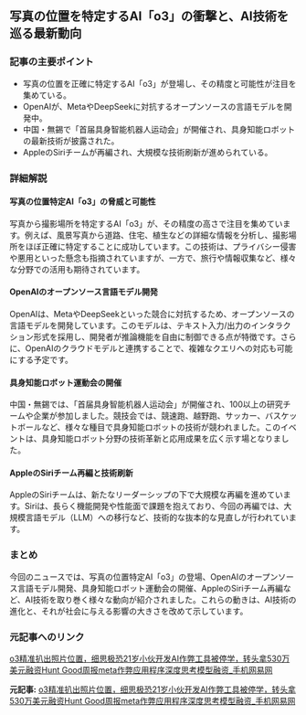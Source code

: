 ## 写真の位置を特定するAI「o3」の衝撃と、AI技術を巡る最新動向

### 記事の主要ポイント

* 写真の位置を正確に特定するAI「o3」が登場し、その精度と可能性が注目を集めている。
* OpenAIが、MetaやDeepSeekに対抗するオープンソースの言語モデルを開発中。
* 中国・無錫で「首届具身智能机器人运动会」が開催され、具身知能ロボットの最新技術が披露された。
* AppleのSiriチームが再編され、大規模な技術刷新が進められている。

### 詳細解説

#### 写真の位置特定AI「o3」の脅威と可能性

写真から撮影場所を特定するAI「o3」が、その精度の高さで注目を集めています。例えば、風景写真から道路、住宅、植生などの詳細な情報を分析し、撮影場所をほぼ正確に特定することに成功しています。この技術は、プライバシー侵害や悪用といった懸念も指摘されていますが、一方で、旅行や情報収集など、様々な分野での活用も期待されています。

#### OpenAIのオープンソース言語モデル開発

OpenAIは、MetaやDeepSeekといった競合に対抗するため、オープンソースの言語モデルを開発しています。このモデルは、テキスト入力/出力のインタラクション形式を採用し、開発者が推論機能を自由に制御できる点が特徴です。さらに、OpenAIのクラウドモデルと連携することで、複雑なクエリへの対応も可能にする予定です。

#### 具身知能ロボット運動会の開催

中国・無錫では、「首届具身智能机器人运动会」が開催され、100以上の研究チームや企業が参加しました。競技会では、競速跑、越野跑、サッカー、バスケットボールなど、様々な種目で具身知能ロボットの技術が競われました。このイベントは、具身知能ロボット分野の技術革新と応用成果を広く示す場となりました。

#### AppleのSiriチーム再編と技術刷新

AppleのSiriチームは、新たなリーダーシップの下で大規模な再編を進めています。Siriは、長らく機能開発や性能面で課題を抱えており、今回の再編では、大規模言語モデル（LLM）への移行など、技術的な抜本的な見直しが行われています。

### まとめ

今回のニュースでは、写真の位置特定AI「o3」の登場、OpenAIのオープンソース言語モデル開発、具身知能ロボット運動会の開催、AppleのSiriチーム再編など、AI技術を取り巻く様々な動向が紹介されました。これらの動きは、AI技術の進化と、それが社会に与える影響の大きさを改めて示しています。

### 元記事へのリンク

[o3精准扒出照片位置，细思极恐21岁小伙开发AI作弊工具被停学，转头拿530万美元融资Hunt Good周报meta作弊应用程序深度思考模型融资_手机网易网](https://m.163.com/dy/article/J059025105531796.html)


**元記事:** [o3精准扒出照片位置，细思极恐21岁小伙开发AI作弊工具被停学，转头拿530万美元融资Hunt Good周报meta作弊应用程序深度思考模型融资_手机网易网](https://www.163.com/dy/article/JU5UO9GM0511CSAO.html)